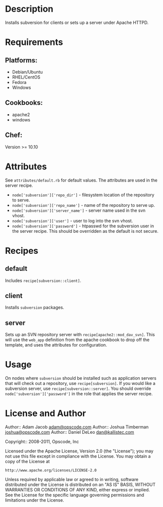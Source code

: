 Description
===========

Installs subversion for clients or sets up a server under Apache HTTPD.

Requirements
============

## Platforms:

* Debian/Ubuntu
* RHEL/CentOS
* Fedora
* Windows

## Cookbooks:

* apache2
* windows

## Chef:

Version >= 10.10

Attributes
==========

See `attributes/default.rb` for default values. The attributes are
used in the server recipe.

* `node['subversion']['repo_dir']` - filesystem location of the
  repository to serve.
* `node['subversion']['repo_name']` - name of the repository to serve up.
* `node['subversion']['server_name']` - server name used in the svn vhost.
* `node['subversion']['user']` - user to log into the svn vhost.
* `node['subversion']['password']` - htpasswd for the subversion user
  in the server recipe. This should be overridden as the default is
  not secure.


Recipes
=======

default
-------

Includes `recipe[subversion::client]`.

client
------

Installs `subversion` packages.

server
------

Sets up an SVN repository server with `recipe[apache2::mod_dav_svn]`.
This will use the `web_app` definition from the apache cookbook to
drop off the template, and uses the attributes for configuration.

Usage
=====

On nodes where `subversion` should be installed such as application
servers that will check out a repository, use `recipe[subversion]`. If
you would like a subversion server, use `recipe[subversion::server]`.
You should override `node['subversion']['password']` in the role that
applies the server recipe.

License and Author
==================

Author:: Adam Jacob <adam@opscode.com>
Author:: Joshua Timberman <joshua@opscode.com>
Author:: Daniel DeLeo <dan@kallistec.com>

Copyright:: 2008-2011, Opscode, Inc

Licensed under the Apache License, Version 2.0 (the "License");
you may not use this file except in compliance with the License.
You may obtain a copy of the License at

    http://www.apache.org/licenses/LICENSE-2.0

Unless required by applicable law or agreed to in writing, software
distributed under the License is distributed on an "AS IS" BASIS,
WITHOUT WARRANTIES OR CONDITIONS OF ANY KIND, either express or implied.
See the License for the specific language governing permissions and
limitations under the License.

